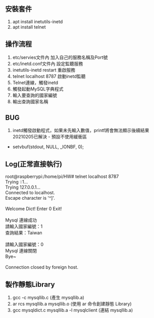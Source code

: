## 安裝套件
1. apt install inetutils-inetd
2. apt install telnet

## 操作流程
1. etc/servies文件內 加入自己的服務名稱及Port號
2. etc/inetd.conf文件內 設定監聽服務
3. inetutils-inetd restart 重啟服務
4. telnet localhost 8787 啟動inetd監聽
5. Telnet連線，觸發inetd
6. 觸發起動MySQL字典程式
7. 輸入要查詢的國家編號
8. 輸出查詢國家名稱


## BUG
1. inetd觸發啟動程式，如果未先輸入數值，printf將會無法顯示後續結果
20210205已解決 - 預設不使用緩衝區 
* setvbuf(stdout, NULL, _IONBF, 0);


## Log(正常直接執行)
root@raspberrypi:/home/pi/HW# telnet localhost 8787<br />
Trying ::1...<br />
Trying 127.0.0.1...<br />
Connected to localhost.<br />
Escape character is '^]'.<br />
<br />
Welcome Dict! Enter 0 Exit!<br />
<br />
Mysql 連線成功<br />
請輸入國家編號：1<br />
查詢結果：Taiwan<br />
<br />
請輸入國家編號：0<br />
Mysql 連線關閉<br />
Bye~<br />
<br />
Connection closed by foreign host.<br />

## 製作靜態Library
1. gcc -c mysqllib.c (產生 mysqllib.a)
2. ar rcs mysqllib.a mysqllib.o (使用 ar 命令創建靜態 Library)
3. gcc mysqldict.c mysqllib.a -l mysqlclient (連結 mysqllib.a)

